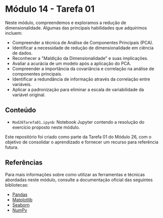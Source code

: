 # Módulo 14 - Tarefa 01

Neste módulo, compreendemos e exploramos a redução de dimensionalidade. Algumas das principais habilidades que adquirimos incluem:
- Compreender a técnica de Análise de Componentes Principais (PCA).
- Identificar a necessidade de redução de dimensionalidade em ciência de dados.
- Reconhecer a "Maldição da Dimensionalidade" e suas implicações.
- Avaliar a acurácia de um modelo após a aplicação do PCA.
- Compreender a importância da covariância e correlação na análise de componentes principais.
- Identificar a redundância de informação através da correlação entre variáveis.
- Aplicar a padronização para eliminar a escala de variabilidade da variável original.

## Conteúdo

- `Mod26Tarefa01.ipynb`: Notebook Jupyter contendo a resolução do exercício proposto neste módulo.

Este repositório foi criado como parte da Tarefa 01 do Módulo 26, com o objetivo de consolidar o aprendizado e fornecer um recurso para referência futura.

## Referências

Para mais informações sobre como utilizar as ferramentas e técnicas abordadas neste módulo, consulte a documentação oficial das seguintes bibliotecas:

- [Pandas](https://pandas.pydata.org/docs/)
- [Matplotlib](https://matplotlib.org/stable/contents.html)
- [Seaborn](https://seaborn.pydata.org/tutorial.html)
- [NumPy](https://numpy.org/doc/)
